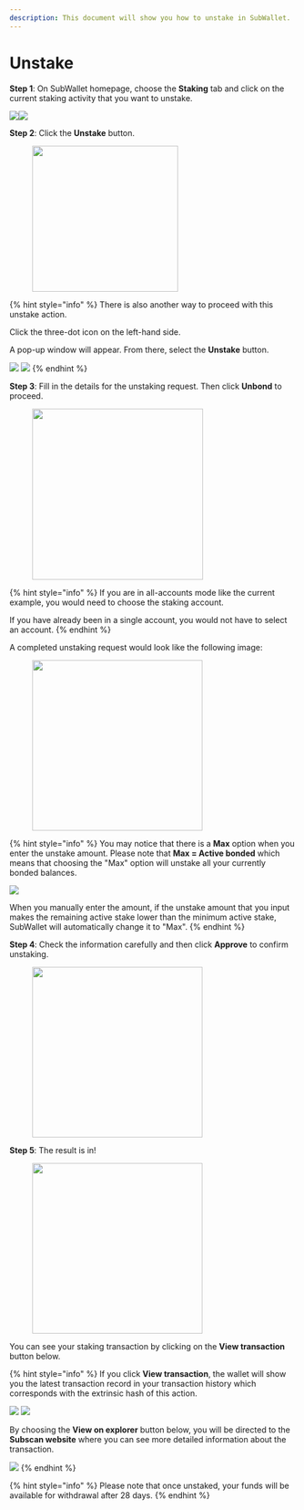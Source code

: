 ```yaml
---
description: This document will show you how to unstake in SubWallet.
---
```


# Unstake

**Step 1**: On SubWallet homepage, choose the **Staking** tab and click on the current staking activity that you want to unstake.

![](<../../.gitbook/assets/image (592).png>)![](<../../.gitbook/assets/image (593).png>)&#x20;

**Step 2**: Click the **Unstake** button.

<div align="left">

<figure><img src="../../.gitbook/assets/image (599).png" alt="" width="256"><figcaption></figcaption></figure>

</div>

{% hint style="info" %}
There is also another way to proceed with this unstake action.

Click the three-dot icon on the left-hand side.

A pop-up window will appear. From there, select the **Unstake** button.

![](<../../.gitbook/assets/image (603).png>) ![](<../../.gitbook/assets/image (606).png>)&#x20;
{% endhint %}

**Step 3**: Fill in the details for the unstaking request. Then click **Unbond** to proceed.

<div align="left">

<figure><img src="../../.gitbook/assets/image (594).png" alt="" width="300"><figcaption></figcaption></figure>

</div>

{% hint style="info" %}
If you are in all-accounts mode like the current example, you would need to choose the staking account.&#x20;

If you have already been in a single account, you would not have to select an account.
{% endhint %}

A completed unstaking request would look like the following image:

<div align="left">

<figure><img src="../../.gitbook/assets/image (595).png" alt="" width="299"><figcaption></figcaption></figure>

</div>

{% hint style="info" %}
You may notice that there is a **Max** option when you enter the unstake amount. Please note that **Max = Active bonded** which means that choosing the "Max" option will unstake all your currently bonded balances.

![](<../../.gitbook/assets/image (591).png>)&#x20;

When you manually enter the amount, if the unstake amount that you input makes the remaining active stake lower than the minimum active stake, SubWallet will automatically change it to "Max".
{% endhint %}

**Step 4**: Check the information carefully and then click **Approve** to confirm unstaking.

<div align="left">

<figure><img src="../../.gitbook/assets/image (597).png" alt="" width="299"><figcaption></figcaption></figure>

</div>

**Step 5**: The result is in!

<div align="left">

<figure><img src="../../.gitbook/assets/image (598).png" alt="" width="299"><figcaption></figcaption></figure>

</div>

You can see your staking transaction by clicking on the **View transaction** button below.

{% hint style="info" %}
If you click **View transaction**, the wallet will show you the latest transaction record in your transaction history which corresponds with the extrinsic hash of this action.

![](<../../.gitbook/assets/image (600).png>) ![](<../../.gitbook/assets/image (601).png>)&#x20;

By choosing the **View on explorer** button below, you will be directed to the **Subscan website** where you can see more detailed information about the transaction.

![](<../../.gitbook/assets/image (602).png>)
{% endhint %}

{% hint style="info" %}
Please note that once unstaked, your funds will be available for withdrawal after 28 days.
{% endhint %}
